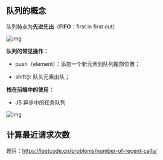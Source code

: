 ## 队列的概念

队列特点为**先进先出**（**FIFO**：first in first out）

![img](https://img-blog.csdnimg.cn/img_convert/c51ad8e35e7746f89b78a6526da7fb22.png)

**队列的常见操作：**

- push（element）：添加一个新元素到队列尾部位置；

- shift(): 队头元素出队；

**栈在前端中的使用：**

- JS 异步中的任务队列

![img](https://img-blog.csdnimg.cn/img_convert/89ad6d1231f24520b48870f20d052808.png)





## 计算最近请求次数

题目：https://leetcode.cn/problems/number-of-recent-calls/



